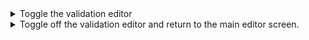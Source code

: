 <details>
  <summary>Toggle the validation editor</summary>

  Click the <a
    href="https://docs.google.com/presentation/d/1yl_aTm-od5U729-nVZWsGnl33oTDTS3NNlLzou60phI/edit#slide=id.p42">toggle
    switch for ‘validation editor’</a>.

  From this <a
    href="https://docs.google.com/presentation/d/1yl_aTm-od5U729-nVZWsGnl33oTDTS3NNlLzou60phI/edit#slide=id.g12bfbc3a89b_3_160">view</a>,
  you can <a
    href="https://docs.google.com/presentation/d/1yl_aTm-od5U729-nVZWsGnl33oTDTS3NNlLzou60phI/edit#slide=id.p43">drag</a>
  and <a
    href="https://docs.google.com/presentation/d/1yl_aTm-od5U729-nVZWsGnl33oTDTS3NNlLzou60phI/edit#slide=id.p44">drop</a>
  any other range or ‘expected types’ into the properties on the left.
  For example, here we added ‘string’ to the property “description”. This is because the property constraint of
  &quot;expected type&quot; = &quot;schema:Text&quot; must be expressed using JSON Schema validation rules.
  For more detailed explanations on using the validation editor, see &quot;Using the Validation Editor&quot;.
</details>

<details>
  <summary>Toggle off the validation editor and return to the main editor screen.</summary>

  Validation rules can be toggled on/off as needed. Users are free to set validation rules after selecting/creating each
  property, or to set the rules after completing the selection/creation process
</details>
